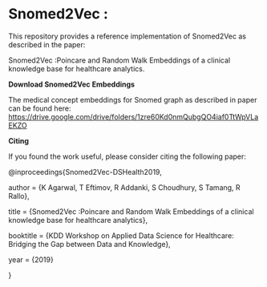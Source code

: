 # Snomed2Vec : 

This repository provides a reference implementation of Snomed2Vec as described in the paper:

Snomed2Vec :Poincare and Random Walk Embeddings of a clinical knowledge base for healthcare analytics.

**Download Snomed2Vec Embeddings**

The medical concept embeddings for Snomed graph as described in paper can be found here:
https://drive.google.com/drive/folders/1zre60Kd0nmQubgQO4iaf0TtWpVLaEKZO


**Citing**

If you found the work useful, please consider citing the following paper:

 
@inproceedings{Snomed2Vec-DSHealth2019,

author = {K Agarwal, T Eftimov, R Addanki, S Choudhury, S Tamang, R Rallo},

title = {Snomed2Vec :Poincare and Random Walk Embeddings of a clinical knowledge base for healthcare analytics},

booktitle = {KDD Workshop on Applied Data Science for Healthcare: Bridging the Gap between Data and Knowledge},

year = {2019}

}

